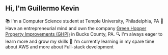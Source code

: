 ## Hi, I'm Guillermo Kevin

📚 I'm a Computer Science student at Temple University, Philadelphia, PA 
📐 Have an entrepreneurial mind and own the company [Green Hopper Property Improvements (GHPI)](https://us.nextdoor.com/pages/green-hopper-lawn-care-landscaping-quakertown-pa/) in Bucks County, PA. 
🔍 I'm always eager to learn more and grow my skills
💭 I'm currently learning in my spare time about AWS and more about Full-stack development

